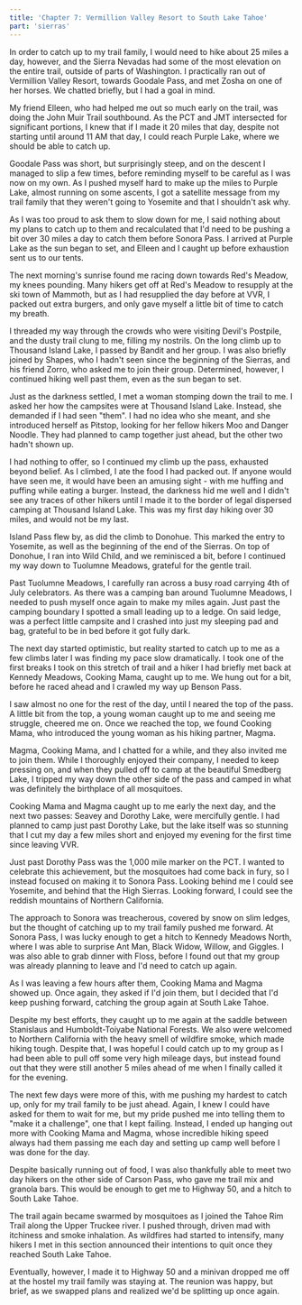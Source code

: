 ```yaml
---
title: 'Chapter 7: Vermillion Valley Resort to South Lake Tahoe'
part: 'sierras'
---
```


In order to catch up to my trail family, I would need to hike about 25 miles a day, however, and the Sierra Nevadas had
some of the most elevation on the entire trail, outside of parts of Washington. I practically ran out of Vermillion
Valley Resort, towards Goodale Pass, and met Zosha on one of her horses. We chatted briefly, but I had a goal in mind.

My friend Elleen, who had helped me out so much early on the trail, was doing the John Muir Trail southbound. As the PCT
and JMT intersected for significant portions, I knew that if I made it 20 miles that day, despite not starting until
around 11 AM that day, I could reach Purple Lake, where we should be able to catch up.

Goodale Pass was short, but surprisingly steep, and on the descent I managed to slip a few times, before reminding
myself to be careful as I was now on my own. As I pushed myself hard to make up the miles to Purple Lake, almost running
on some ascents, I got a satellite message from my trail family that they weren't going to Yosemite and that I shouldn't
ask why.

As I was too proud to ask them to slow down for me, I said nothing about my plans to catch up to them and recalculated
that I'd need to be pushing a bit over 30 miles a day to catch them before Sonora Pass. I arrived at Purple Lake as the
sun began to set, and Elleen and I caught up before exhaustion sent us to our tents.

The next morning's sunrise found me racing down towards Red's Meadow, my knees pounding. Many hikers get off at Red's
Meadow to resupply at the ski town of Mammoth, but as I had resupplied the day before at VVR, I packed out extra
burgers, and only gave myself a little bit of time to catch my breath.

I threaded my way through the crowds who were visiting Devil's Postpile, and the dusty trail clung to me, filling my
nostrils. On the long climb up to Thousand Island Lake, I passed by Bandit and her group. I was also briefly joined by
Shapes, who I hadn't seen since the beginning of the Sierras, and his friend Zorro, who asked me to join their group.
Determined, however, I continued hiking well past them, even as the sun began to set.

Just as the darkness settled, I met a woman stomping down the trail to me. I asked her how the campsites were at
Thousand Island Lake. Instead, she demanded if I had seen "them". I had no idea who she meant, and she introduced
herself as Pitstop, looking for her fellow hikers Moo and Danger Noodle. They had planned to camp together just ahead,
but the other two hadn't shown up.

I had nothing to offer, so I continued my climb up the pass, exhausted beyond belief. As I climbed, I ate the food I had
packed out. If anyone would have seen me, it would have been an amusing sight - with me huffing and puffing while eating
a burger. Instead, the darkness hid me well and I didn't see any traces of other hikers until I made it to the border of
legal dispersed camping at Thousand Island Lake. This was my first day hiking over 30 miles, and would not be my last.

Island Pass flew by, as did the climb to Donohue. This marked the entry to Yosemite, as well as the beginning of the end
of the Sierras. On top of Donohue, I ran into Wild Child, and we reminisced a bit, before I continued my way down to
Tuolumne Meadows, grateful for the gentle trail.

Past Tuolumne Meadows, I carefully ran across a busy road carrying 4th of July celebrators. As there was a camping ban
around Tuolumne Meadows, I needed to push myself once again to make my miles again. Just past the camping boundary I
spotted a small leading up to a ledge. On said ledge, was a perfect little campsite and I crashed into just my sleeping
pad and bag, grateful to be in bed before it got fully dark.

The next day started optimistic, but reality started to catch up to me as a few climbs later I was finding my pace slow
dramatically. I took one of the first breaks I took on this stretch of trail and a hiker I had briefly met back at
Kennedy Meadows, Cooking Mama, caught up to me. We hung out for a bit, before he raced ahead and I crawled my way up
Benson Pass.

I saw almost no one for the rest of the day, until I neared the top of the pass. A little bit from the top, a young
woman caught up to me and seeing me struggle, cheered me on. Once we reached the top, we found Cooking Mama, who
introduced the young woman as his hiking partner, Magma.

Magma, Cooking Mama, and I chatted for a while, and they also invited me to join them. While I thoroughly enjoyed their
company, I needed to keep pressing on, and when they pulled off to camp at the beautiful Smedberg Lake, I tripped my way
down the other side of the pass and camped in what was definitely the birthplace of all mosquitoes.

Cooking Mama and Magma caught up to me early the next day, and the next two passes: Seavey and Dorothy Lake, were
mercifully gentle. I had planned to camp just past Dorothy Lake, but the lake itself was so stunning that I cut my day a
few miles short and enjoyed my evening for the first time since leaving VVR.

Just past Dorothy Pass was the 1,000 mile marker on the PCT. I wanted to celebrate this achievement, but the mosquitoes
had come back in fury, so I instead focused on making it to Sonora Pass. Looking behind me I could see Yosemite, and
behind that the High Sierras. Looking forward, I could see the reddish mountains of Northern California.

The approach to Sonora was treacherous, covered by snow on slim ledges, but the thought of catching up to my trail
family pushed me forward. At Sonora Pass, I was lucky enough to get a hitch to Kennedy Meadows North, where I was able
to surprise Ant Man, Black Widow, Willow, and Giggles. I was also able to grab dinner with Floss, before I found out
that my group was already planning to leave and I'd need to catch up again.

As I was leaving a few hours after them, Cooking Mama and Magma showed up. Once again, they asked if I'd join them, but
I decided that I'd keep pushing forward, catching the group again at South Lake Tahoe.

Despite my best efforts, they caught up to me again at the saddle between Stanislaus and Humboldt-Toiyabe National
Forests. We also were welcomed to Northern California with the heavy smell of wildfire smoke, which made hiking tough.
Despite that, I was hopeful I could catch up to my group as I had been able to pull off some very high mileage days, but
instead found out that they were still another 5 miles ahead of me when I finally called it for the evening.

The next few days were more of this, with me pushing my hardest to catch up, only for my trail family to be just ahead.
Again, I knew I could have asked for them to wait for me, but my pride pushed me into telling them to "make it a
challenge", one that I kept failing. Instead, I ended up hanging out more with Cooking Mama and Magma, whose incredible
hiking speed always had them passing me each day and setting up camp well before I was done for the day.

Despite basically running out of food, I was also thankfully able to meet two day hikers on the other side of Carson
Pass, who gave me trail mix and granola bars. This would be enough to get me to Highway 50, and a hitch to South Lake
Tahoe.

The trail again became swarmed by mosquitoes as I joined the Tahoe Rim Trail along the Upper Truckee river. I pushed
through, driven mad with itchiness and smoke inhalation. As wildfires had started to intensify, many hikers I met in
this section announced their intentions to quit once they reached South Lake Tahoe.

Eventually, however, I made it to Highway 50 and a minivan dropped me off at the hostel my trail family was staying at.
The reunion was happy, but brief, as we swapped plans and realized we'd be splitting up once again.
